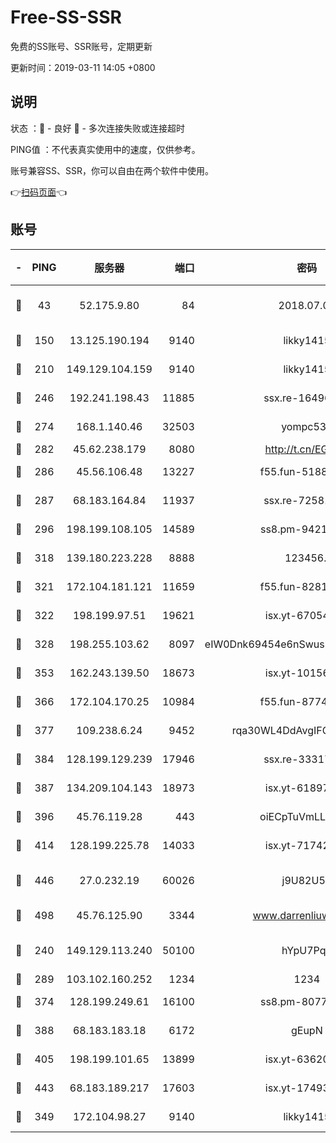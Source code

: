 # Free-SS-SSR

免费的SS账号、SSR账号，定期更新

更新时间：2019-03-11 14:05 +0800

## 说明

状态     ：🙂 - 良好 🙁 - 多次连接失败或连接超时

PING值   ：不代表真实使用中的速度，仅供参考。

账号兼容SS、SSR，你可以自由在两个软件中使用。

👉[扫码页面](https://liesauer.github.io/Free-SS-SSR/)👈

## 账号

|-|PING|服务器|端口|密码|加密方式|区域|
|:----:|:----:|:-----:|-----:|:----:|:----:|:----:|
|🙂|43|52.175.9.80|84|2018.07.07|chacha20-ietf-poly1305|HK|
|🙂|150|13.125.190.194|9140|likky1415|aes-256-cfb|KR|
|🙂|210|149.129.104.159|9140|likky1415|aes-256-cfb|HK|
|🙂|246|192.241.198.43|11885|ssx.re-16496938|aes-256-cfb|US|
|🙂|274|168.1.140.46|32503|yompc535|aes-256-cfb|AU|
|🙂|282|45.62.238.179|8080|http://t.cn/EGJIyrl|rc4-md5|CA|
|🙂|286|45.56.106.48|13227|f55.fun-51885507|aes-256-cfb|US|
|🙂|287|68.183.164.84|11937|ssx.re-72581382|aes-256-cfb|US|
|🙂|296|198.199.108.105|14589|ss8.pm-94215844|aes-256-cfb|US|
|🙂|318|139.180.223.228|8888|123456..|aes-256-cfb|JP|
|🙂|321|172.104.181.121|11659|f55.fun-82812137|aes-256-cfb|SG|
|🙂|322|198.199.97.51|19621|isx.yt-67054944|aes-256-cfb|US|
|🙂|328|198.255.103.62|8097|eIW0Dnk69454e6nSwuspv9DmS201tQ0D|aes-256-cfb|US|
|🙂|353|162.243.139.50|18673|isx.yt-10156175|aes-256-cfb|US|
|🙂|366|172.104.170.25|10984|f55.fun-87743875|aes-256-cfb|SG|
|🙂|377|109.238.6.24|9452|rqa30WL4DdAvgIFG6Fs3znzTa|aes-256-cfb|FR|
|🙂|384|128.199.129.239|17946|ssx.re-33317571|aes-256-cfb|SG|
|🙂|387|134.209.104.143|18973|isx.yt-61897203|aes-256-cfb|SG|
|🙂|396|45.76.119.28|443|oiECpTuVmLLxk4Ts|aes-256-cfb|AU|
|🙂|414|128.199.225.78|14033|isx.yt-71742892|aes-256-cfb|SG|
|🙂|446|27.0.232.19|60026|j9U82U53|xchacha20-ietf-poly1305|HK|
|🙂|498|45.76.125.90|3344|www.darrenliuwei.com|aes-256-cfb|AU|
|🙂|240|149.129.113.240|50100|hYpU7PqP|chacha20-ietf-poly1305|CN|
|🙂|289|103.102.160.252|1234|1234|rc4-md5|JP|
|🙂|374|128.199.249.61|16100|ss8.pm-80771462|aes-256-cfb|SG|
|🙂|388|68.183.183.18|6172|gEupN|aes-256-cfb|SG|
|🙂|405|198.199.101.65|13899|isx.yt-63620378|aes-256-cfb|US|
|🙂|443|68.183.189.217|17603|isx.yt-17493612|aes-256-cfb|SG|
|🙁|349|172.104.98.27|9140|likky1415|aes-256-cfb|JP|

